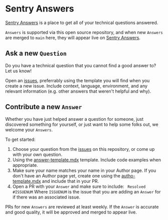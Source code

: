 # Sentry Answers

[Sentry Answers](https://sentry.io/answers) is a place to get all of your technical questions answered.

`Answers` is supported via this open source repository, and when new `Answers` are merged to `main` here, 
they will appear live on [Sentry Answers](https://sentry.io/answers).

## Ask a new `Question`

Do you have a technical question that you cannot find a good answer to? Let us know!

Open an [issues](https://github.com/getsentry/answers/issues), preferrably using the template you will find when you create a new issue. Include context, language, environment, and any relevant information (e.g. other answers that weren't helpful and why). 

## Contribute a new `Answer`

Whether you have just helped answer a question for someone, just discovered something for yourself, or just
want to help some folks out, we welcome your `Answers`.

To get started:
1. Choose your question from the [issues](https://github.com/getsentry/answers/issues) on this repository, or come up with your own question.
2. Using the [answer-template.mdx](https://github.com/getsentry/answers/blob/main/answer-template.mdx) template. Include code examples when appropriate.
3. Make sure your name matches your name in your Author page. If you don't have an Author page yet, create one using the [autho-template.mdx]() and include that in your PR.
4. Open a PR with your `Answer` and make sure to include:
` Resolved #ISSUENUM` 
Where `ISSUENUM` is the issue that you are adding an `Answer` for if there was an associated issue.

PRs for new `Answers` are reviewed at least weekly. If the `Answer` is accurate and good quality, it will be approved and merged to appear live. 